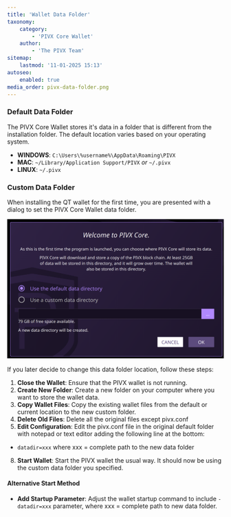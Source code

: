 ```yaml
---
title: 'Wallet Data Folder'
taxonomy:
    category:
        - 'PIVX Core Wallet'
    author:
        - 'The PIVX Team'
sitemap:
    lastmod: '11-01-2025 15:13'
autoseo:
    enabled: true
media_order: pivx-data-folder.png
---
```


### Default Data Folder

The PIVX Core Wallet stores it's data in a folder that is different from the installation folder. The default location varies based on your operating system.

*  **WINDOWS**: `C:\Users\%username%\AppData\Roaming\PIVX`
*  **MAC**: `~/Library/Application Support/PIVX` _or_ `~/.pivx`
*  **LINUX**: `~/.pivx`

### Custom Data Folder

When installing the QT wallet for the first time, you are presented with a dialog to set the PIVX Core Wallet data folder.

![pivx-data-folder](pivx-data-folder.png?classes=center,img-fluid,py-4 "pivx-data-folder")

If you later decide to change this data folder location, follow these steps:
1. **Close the Wallet**: Ensure that the PIVX wallet is not running.
3. **Create New Folder**: Create a new folder on your computer where you want to store the wallet data.
4. **Copy Wallet Files**: Copy the existing wallet files from the default or current location to the new custom folder.
5. **Delete Old Files**: Delete all the original files except pivx.conf
6. **Edit Configuration**: Edit the pivx.conf file in the original default folder with notepad or text editor adding the following line at the bottom:
  * `datadir=xxx` where xxx = complete path to the new data folder
8. **Start Wallet**: Start the PIVX wallet the usual way. It should now be using the custom data folder you specified.

#### Alternative Start Method
* **Add Startup Parameter**: Adjust the wallet startup command to include `-datadir=xxx` parameter, where xxx = complete path to new data folder.
